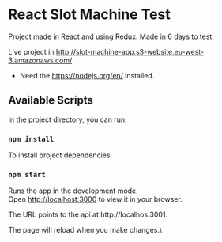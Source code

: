 # React Slot Machine Test

Project made in React and using Redux. Made in 6 days to test.

Live project in http://slot-machine-app.s3-website.eu-west-3.amazonaws.com/

- Need the https://nodejs.org/en/ installed.

## Available Scripts

In the project directory, you can run:

### `npm install`

To install project dependencies.

### `npm start`

Runs the app in the development mode.\
Open [http://localhost:3000](http://localhost:3000) to view it in your browser.

The URL points to the api at http://localhos:3001.

The page will reload when you make changes.\
